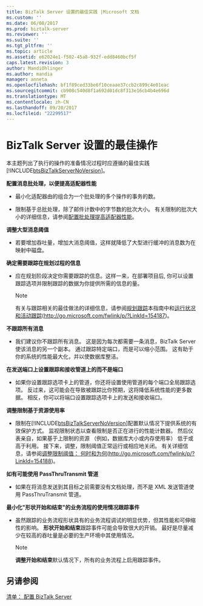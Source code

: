 ```yaml
---
title: BizTalk Server 设置的最佳实践 |Microsoft 文档
ms.custom: ''
ms.date: 06/08/2017
ms.prod: biztalk-server
ms.reviewer: ''
ms.suite: ''
ms.tgt_pltfrm: ''
ms.topic: article
ms.assetid: e62024e1-f502-45a8-932f-edd8460bcf5f
caps.latest.revision: 3
author: MandiOhlinger
ms.author: mandia
manager: anneta
ms.openlocfilehash: bf1f89ced33be6f10ceaae37ccb2c899c4e01eac
ms.sourcegitcommit: cb908c540d8f1a692d01dc8f313e16cb4b4e696d
ms.translationtype: MT
ms.contentlocale: zh-CN
ms.lasthandoff: 09/20/2017
ms.locfileid: "22299517"
---
```

# <a name="best-practices-for-biztalk-server-settings"></a>BizTalk Server 设置的最佳操作
本主题列出了执行的操作的准备情况过程时应遵循的最佳实践[!INCLUDE[btsBizTalkServerNoVersion](../includes/btsbiztalkservernoversion-md.md)]。  
  
 **配置消息批处理，以便提高适配器性能**  
  
-   最小化适配器由的组合为一个批处理的多个操作的事务的数。  
  
-   限制基于总批处理，除了邮件计数中的字节数的批次大小。 有关限制的批次大小的详细信息，请参阅[配置批处理提高适配器性能](../technical-guides/configuring-batching-to-improve-adapter-performance.md)。  
  
 **调整大型消息阈值**  
  
-   若要增加吞吐量，增加大消息阈值，这样就降低了大型进行缓冲的消息数为在映射中磁盘。  
  
 **确定需要跟踪在规划过程的信息**  
  
-   应在规划阶段决定你需要跟踪的信息。这样一来，在部署项目后, 你可以设置跟踪选项并限制跟踪的数据为你提供所需的信息的量。  
  
    > [!NOTE]  
    >  有关与跟踪相关的最佳做法的详细信息，请参阅[规划跟踪](../technical-guides/planning-for-tracking.md)本指南中和[运行状况和活动跟踪](http://go.microsoft.com/fwlink/p/?LinkId=154187)(http://go.microsoft.com/fwlink/p/?LinkId=154187)。  
  
 **不跟踪所有消息**  
  
-   我们建议你不跟踪所有消息。 这是因为每次都需要一条消息，BizTalk Server 使该消息的另一个副本。 通过跟踪特定端口，而是可以缩小范围。 这有助于你的系统的性能最大化，并以使数据库整洁。  
  
 **在发送端口上设置跟踪和接收管道上的而不是端口**  
  
-   如果你设置跟踪选项卡上的管道，你还将设置使用管道的每个端口全局跟踪选项。 反过来，这可能会在导致被跟踪比你预期，这将降低系统性能的更多数据。 相反，你可以将端口设置跟踪选项卡上的发送和接收端口。  
  
 **调整限制基于资源使用率**  
  
-   限制在[!INCLUDE[btsBizTalkServerNoVersion](../includes/btsbiztalkservernoversion-md.md)]配置默认情况下提供系统的有效保护方式。 监视限制状态以查看限制是否正在进行的性能计数器。 然后仪表亲自，如果基于上限制的资源 （例如，数据库大小或内存使用率） 低于或高于利用。 接下来，调整，限制阈值正常运行或相应地关闭。 有关详细信息，请参阅[调整限制阈值： 何时和为何](http://go.microsoft.com/fwlink/p/?LinkId=154188)(http://go.microsoft.com/fwlink/p/?LinkId=154188)。  
  
 **如有可能使用 PassThruTransmit 管道**  
  
-   如果在将消息发送到其目标之前需要没有文档处理，而不是 XML 发送管道使用 PassThruTransmit 管道。  
  
 **最小化"形状开始和结束"的业务流程的使用情况跟踪事件**  
  
-   虽然跟踪的业务流程形状具有的业务流程调试的明显优势，但其性能和可伸缩性的影响。 **形状开始和结束**跟踪事件可能会导致很大的开销。 最好是尽量减少在较高的吞吐量是必要的生产环境中其使用情况。  
  
    > [!NOTE]  
    >  **调整开始和结束**默认情况下，所有的业务流程上启用跟踪事件。  
  
## <a name="see-also"></a>另请参阅  
 [清单： 配置 BizTalk Server](../technical-guides/checklist-configuring-biztalk-server.md)